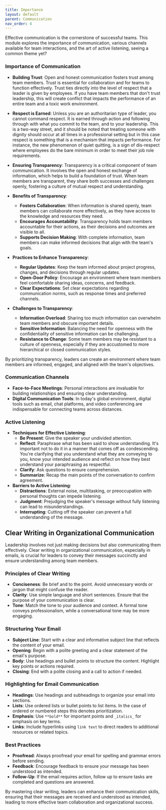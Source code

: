 ```yaml
---
title: Importance
layout: default 
parent: Communication
nav_order: 4
---
```

Effective communication is the cornerstone of successful teams. This module explores the importance of communication, various channels available for team interactions, and the art of active listening, seeing a common theme yet?

### Importance of Communication

- **Building Trust**: Open and honest communication fosters trust among team members. Trust is essential for collaboration and for teams to function effectively. Trust ties directly into the level of respect that a leader is given by employees. If you have team members that don't trust leadership, this will create conflict that impacts the performance of an entire team and a toxic work environment.
- **Respect is Earned**: Unless you are an authoritarian type of leader, you cannot command respect. It is earned through action and following through with what you commit to the team, and to your leadership. This is a two-way street, and it should be noted that treating someone with dignity should occur at all times in a professional setting but in this case respect is something that is a mechanism that impacts performance. For instance, the new phenomenon of quiet quitting, is a sign of dis-respect where employees do the bare minimum in order to meet their job role requirements. 
- **Ensuring Transparency**: Transparency is a critical component of team communication. It involves the open and honest exchange of information, which helps to build a foundation of trust. When team members are transparent, they share both successes and challenges openly, fostering a culture of mutual respect and understanding.

- **Benefits of Transparency**:
  - **Fosters Collaboration**: When information is shared openly, team members can collaborate more effectively, as they have access to the knowledge and resources they need.
  - **Encourages Accountability**: Transparency holds team members accountable for their actions, as their decisions and outcomes are visible to all.
  - **Supports Decision Making**: With complete information, team members can make informed decisions that align with the team's goals.

- **Practices to Enhance Transparency**:
  - **Regular Updates**: Keep the team informed about project progress, changes, and decisions through regular updates.
  - **Open-Door Policy**: Encourage an environment where team members feel comfortable sharing ideas, concerns, and feedback.
  - **Clear Expectations**: Set clear expectations regarding communication norms, such as response times and preferred channels.

- **Challenges to Transparency**:
  - **Information Overload**: Sharing too much information can overwhelm team members and obscure important details.
  - **Sensitive Information**: Balancing the need for openness with the confidentiality of sensitive information can be challenging.
  - **Resistance to Change**: Some team members may be resistant to a culture of openness, especially if they are accustomed to more hierarchical or closed communication styles.

By prioritizing transparency, leaders can create an environment where team members are informed, engaged, and aligned with the team's objectives.

### Communication Channels

- **Face-to-Face Meetings**: Personal interactions are invaluable for building relationships and ensuring clear understanding.
- **Digital Communication Tools**: In today's global environment, digital tools such as email, chat platforms, and video conferencing are indispensable for connecting teams across distances.

### Active Listening

- **Techniques for Effective Listening**:
  - **Be Present**: Give the speaker your undivided attention.
  - **Reflect**: Paraphrase what has been said to show understanding. It's important not to do it in a manner that comes off as condescending. You're clarifying that you understand what they are conveying to you, know your intended audience and reflect on how they best understand your paraphrasing as respectful.
  - **Clarify**: Ask questions to ensure comprehension.
  - **Summarize**: Recap the main points of the conversation to confirm agreement.
- **Barriers to Active Listening**:
  - **Distractions**: External noise, multitasking, or preoccupation with personal thoughts can impede listening.
  - **Judgment**: Prejudging the speaker's message without fully listening can lead to misunderstandings.
  - **Interrupting**: Cutting off the speaker can prevent a full understanding of the message.


## Clear Writing in Organizational Communication

Leadership involves not just making decisions but also communicating them effectively. Clear writing in organizational communication, especially in emails, is crucial for leaders to convey their messages succinctly and ensure understanding among team members.

### Principles of Clear Writing

- **Conciseness**: Be brief and to the point. Avoid unnecessary words or jargon that might confuse the reader.
- **Clarity**: Use simple language and short sentences. Ensure that the purpose of your communication is clear.
- **Tone**: Match the tone to your audience and context. A formal tone conveys professionalism, while a conversational tone may be more engaging.

### Structuring Your Email

- **Subject Line**: Start with a clear and informative subject line that reflects the content of your email.
- **Opening**: Begin with a polite greeting and a clear statement of the email's purpose.
- **Body**: Use headings and bullet points to structure the content. Highlight key points or actions required.
- **Closing**: End with a polite closing and a call to action if needed.

### Highlighting for Email Communication

- **Headings**: Use headings and subheadings to organize your email into sections.
- **Lists**: Use ordered lists or bullet points to list items. In the case of ordered or numbered steps this denotes prioritization.
- **Emphasis**: Use `**bold**` for important points and `_italics_` for emphasis on key terms.
- **Links**: Include hyperlinks using `link text` to direct readers to additional resources or related topics.

### Best Practices

- **Proofread**: Always proofread your email for spelling and grammar errors before sending.
- **Feedback**: Encourage feedback to ensure your message has been understood as intended.
- **Follow-Up**: If the email requires action, follow up to ensure tasks are completed and questions are answered.

By mastering clear writing, leaders can enhance their communication skills, ensuring that their messages are received and understood as intended, leading to more effective team collaboration and organizational success.
